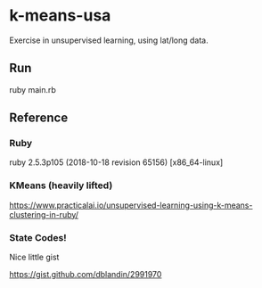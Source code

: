 # k-means-usa

Exercise in unsupervised learning, using lat/long data.

## Run

ruby main.rb

## Reference

### Ruby

ruby 2.5.3p105 (2018-10-18 revision 65156) [x86_64-linux]

### KMeans (heavily lifted)

https://www.practicalai.io/unsupervised-learning-using-k-means-clustering-in-ruby/


### State Codes!

Nice little gist

https://gist.github.com/dblandin/2991970